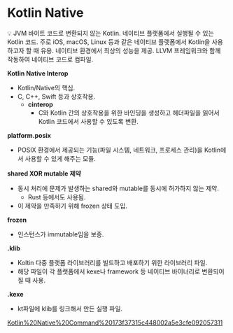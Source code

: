 # Kotlin Native

<aside>
💡 JVM 바이트 코드로 변환되지 않는 Kotlin.
네이티브 플랫폼에서 실행될 수 있는 Kotlin 코드. 
주로 iOS, macOS, Linux 등과 같은 네이티브 플랫폼에서 Kotlin을 사용하고자 할 때 유용. 
네이티브 환경에서 최상의 성능을 제공.
LLVM 프레임워크와 함께 작동하여 네이티브 코드로 컴파일.

</aside>

**Kotlin Native Interop**

- Kotlin/Native의 핵심.
- C, C++, Swift 등과 상호작용.
    - **cinterop**
        - C와 Kotlin 간의 상호작용을 위한 바인딩을 생성하고 헤더파일을 읽어서 Kotlin 코드에서 사용할 수 있도록 변환.

**platform.posix**

- POSIX 환경에서 제공되는 기능(파일 시스템, 네트워크, 프로세스 관리)을 Kotlin에서 사용할 수 있게 해주는 모듈.

**shared XOR mutable 제약**

- 동시 처리에 문제가 발생하는 shared와 mutable를 동시에 허가하지 않는 제약.
    - Rust 등에서도 사용됨.
- 이 제약을 만족하기 위해 frozen 상태 도입.

**frozen**

- 인스턴스가 immutable임을 보증.

**.klib**

- Koltin 다중 플랫폼 라이브러리를 빌드하고 배포하기 위한 라이브러리 파일.
- 해당 파일이 각 플랫폼에서 kexe나 framework 등 네이티브 바이너리로 변환되어질 때 사용.

**.kexe**

- kt파일에 klib를 링크해서 만든 실행 파일.

[Kotlin%20Native%20Command%20173f37315c448002a5e3cfe092057311](Kotlin%20Native%20Command%20173f37315c448002a5e3cfe092057311)